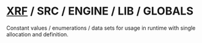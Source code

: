 # [XRF](../../../) / SRC / ENGINE / LIB / GLOBALS

Constant values / enumerations / data sets for usage in runtime with single allocation and definition.
